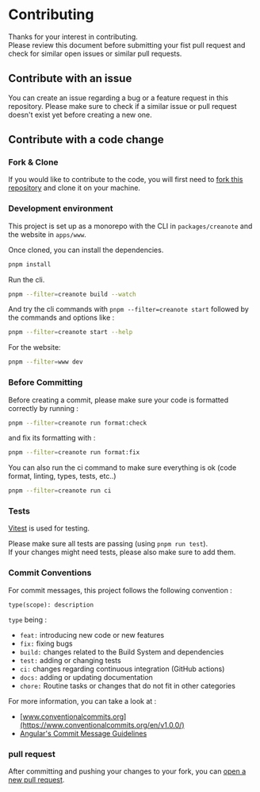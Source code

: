 # Contributing

Thanks for your interest in contributing.  
Please review this document before submitting your fist pull request and check for similar open issues or similar pull requests.

## Contribute with an issue

You can create an issue regarding a bug or a feature request in this repository. Please make sure to check if a similar issue or pull request doesn't exist yet before creating a new one.

## Contribute with a code change

### Fork & Clone

If you would like to contribute to the code, you will first need to [fork this repository](https://docs.github.com/en/pull-requests/collaborating-with-pull-requests/working-with-forks/fork-a-repo#forking-a-repository) and clone it on your machine.

### Development environment

This project is set up as a monorepo with the CLI in `packages/creanote` and the website in `apps/www`.

Once cloned, you can install the dependencies.

```sh
pnpm install
```

Run the cli.

```sh
pnpm --filter=creanote build --watch
```

And try the cli commands with `pnpm --filter=creanote start` followed by the commands and options like :

```sh
pnpm --filter=creanote start --help
```

For the website:

```sh
pnpm --filter=www dev
```

### Before Committing

Before creating a commit, please make sure your code is formatted correctly by running :

```sh
pnpm --filter=creanote run format:check
```

and fix its formatting with :

```sh
pnpm --filter=creanote run format:fix
```

You can also run the ci command to make sure everything is ok (code format, linting, types, tests, etc..)

```sh
pnpm --filter=creanote run ci
```

### Tests

[Vitest](https://vitest.dev/) is used for testing.

Please make sure all tests are passing (using `pnpm run test`).  
If your changes might need tests, please also make sure to add them.

### Commit Conventions

For commit messages, this project follows the following convention :

```
type(scope): description
```

`type` being :

- `feat:` introducing new code or new features
- `fix:` fixing bugs
- `build:` changes related to the Build System and dependencies
- `test:` adding or changing tests
- `ci:` changes regarding continuous integration (GitHub actions)
- `docs:` adding or updating documentation
- `chore:` Routine tasks or changes that do not fit in other categories

For more information, you can take a look at :

- [www.conventionalcommits.org](https://www.conventionalcommits.org/en/v1.0.0/)
- [Angular's Commit Message Guidelines](https://github.com/angular/angular/blob/22b96b9/CONTRIBUTING.md#-commit-message-guidelines)

### pull request

After committing and pushing your changes to your fork, you can [open a new pull request](https://docs.github.com/en/pull-requests/collaborating-with-pull-requests/proposing-changes-to-your-work-with-pull-requests/creating-a-pull-request-from-a-fork).
